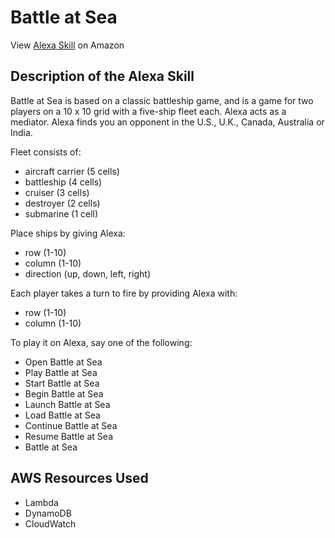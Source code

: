 # Battle at Sea

View [Alexa Skill](https://www.amazon.com/dp/B07PKST572/ref=sr_1_1?keywords=battle+at+sea&qid=1551846888&s=digital-skills&sr=1-1-catcorr) on Amazon

## Description of the Alexa Skill
Battle at Sea is based on a classic battleship game, and is a game for two players on a 10 x 10 grid with a five-ship fleet each. Alexa acts as a mediator. Alexa finds you an opponent in the U.S., U.K., Canada, Australia or India.

Fleet consists of:
- aircraft carrier (5 cells)
- battleship (4 cells)
- cruiser (3 cells)
- destroyer (2 cells)
- submarine (1 cell)

Place ships by giving Alexa:
- row (1-10)
- column (1-10)
- direction (up, down, left, right)

Each player takes a turn to fire by providing Alexa with:
- row (1-10)
- column (1-10)

To play it on Alexa, say one of the following:
- Open Battle at Sea
- Play Battle at Sea
- Start Battle at Sea
- Begin Battle at Sea
- Launch Battle at Sea
- Load Battle at Sea
- Continue Battle at Sea
- Resume Battle at Sea
- Battle at Sea

## AWS Resources Used
- Lambda
- DynamoDB
- CloudWatch

